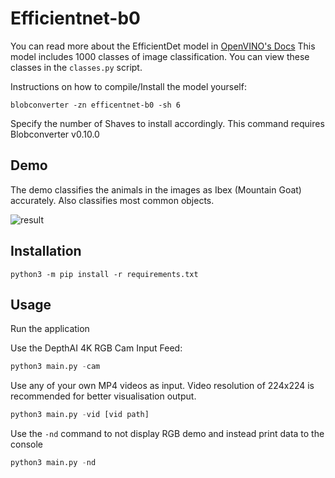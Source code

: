 # Efficientnet-b0

You can read more about the EfficientDet model in [OpenVINO's Docs](https://github.com/openvinotoolkit/open_model_zoo/blob/master/models/public/efficientnet-b0/efficientnet-b0.md)
This model includes 1000 classes of image classification. You can view these classes in the `classes.py` script.

Instructions on how to compile/Install the model yourself:
```shell
blobconverter -zn efficentnet-b0 -sh 6
```
Specify the number of Shaves to install accordingly. This command requires Blobconverter v0.10.0


## Demo

The demo classifies the animals in the images as Ibex (Mountain Goat) accurately. Also classifies most common objects.

![result](https://user-images.githubusercontent.com/67831664/119170640-2b9a1d80-ba81-11eb-8a3f-a3837af38a73.jpg)

## Installation

```
python3 -m pip install -r requirements.txt
```


## Usage

Run the application

Use the DepthAI 4K RGB Cam Input Feed:
```python
python3 main.py -cam
```

Use any of your own MP4 videos as input. Video resolution of 224x224 is recommended for better visualisation output.
```python
python3 main.py -vid [vid path]
```

Use the `-nd` command to not display RGB demo and instead print data to the console
```python
python3 main.py -nd
```
